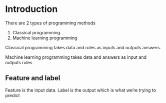 # Introduction

There are 2 types of programming methods

1. Classical programming
2. Machine learning programming

Classical programming takes data and rules as inputs and outputs answers. 

Machine learning programming takes data and answers as input and outputs rules

## Feature and label

Feature is the input data. Label is the output which is what we’re trying to predict
